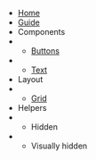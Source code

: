 <!-- docs/_sidebar.md -->

* [Home](/)
* [Guide](guide.md)
* Components
* * [Buttons](components/buttons.md)
* * [Text](components/text.md)
* Layout
* * [Grid](layout/grid.md)
* Helpers
* * Hidden
* * Visually hidden